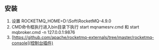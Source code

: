 ## 安装
1. 设置 ROCKETMQ_HOME=D:\Soft\RocketMQ-4.9.0
2. CMD命令框执行进入bin目录下执行 start mqnamesrv.cmd 和 start mqbroker.cmd -n 127.0.0.1:9876
3. [https://github.com/apache/rocketmq-externals/tree/master/rocketmq-console](控制台插件)